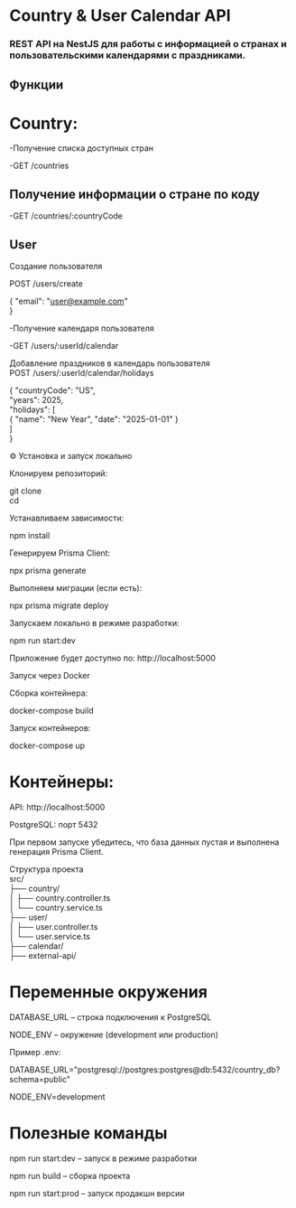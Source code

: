 # Country & User Calendar API #  

### REST API на NestJS для работы с информацией о странах и пользовательскими календарями с праздниками. ###  

## Функции  

# Country:  
-Получение списка доступных стран  

-GET /countries  

## Получение информации о стране по коду  

-GET /countries/:countryCode  

## User  

Создание пользователя  

POST /users/create  

{
  "email": "user@example.com"  
}

-Получение календаря пользователя  

-GET /users/:userId/calendar  

Добавление праздников в календарь пользователя  
POST /users/:userId/calendar/holidays  

{
  "countryCode": "US",  
  "years": 2025,  
  "holidays": [  
    { "name": "New Year", "date": "2025-01-01" }  
  ]  
}  

⚙️ Установка и запуск локально  

Клонируем репозиторий:  

git clone <your-repo-url>  
cd <your-project-folder>  


Устанавливаем зависимости:  

npm install  


Генерируем Prisma Client:  

npx prisma generate  


Выполняем миграции (если есть):  
  
npx prisma migrate deploy  


Запускаем локально в режиме разработки:  

npm run start:dev  


Приложение будет доступно по: http://localhost:5000  

 Запуск через Docker  

Сборка контейнера:  

docker-compose build  


Запуск контейнеров:  

docker-compose up  


# Контейнеры:  #

API: http://localhost:5000  

PostgreSQL: порт 5432  

При первом запуске убедитесь, что база данных пустая и выполнена генерация Prisma Client.  

Структура проекта  
src/  
├── country/  
│   ├── country.controller.ts  
│   └── country.service.ts  
├── user/  
│   ├── user.controller.ts  
│   └── user.service.ts  
├── calendar/  
├── external-api/  

# Переменные окружения #  

DATABASE_URL – строка подключения к PostgreSQL  

NODE_ENV – окружение (development или production)  

Пример .env:  

DATABASE_URL="postgresql://postgres:postgres@db:5432/country_db?schema=public"  

NODE_ENV=development  

# Полезные команды #

npm run start:dev – запуск в режиме разработки  

npm run build – сборка проекта  


npm run start:prod – запуск продакшн версии  

